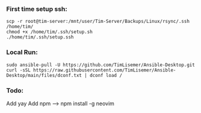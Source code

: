 ### First time setup ssh:

```
scp -r root@tim-server:/mnt/user/Tim-Server/Backups/Linux/rsync/.ssh /home/tim/
chmod +x /home/tim/.ssh/setup.sh
./home/tim/.ssh/setup.ssh
```

### Local Run:

```
sudo ansible-pull -U https://github.com/TimLisemer/Ansible-Desktop.git
curl -sSL https://raw.githubusercontent.com/TimLisemer/Ansible-Desktop/main/files/dconf.txt | dconf load /
```

### Todo:

Add yay
Add npm --> npm install -g neovim
